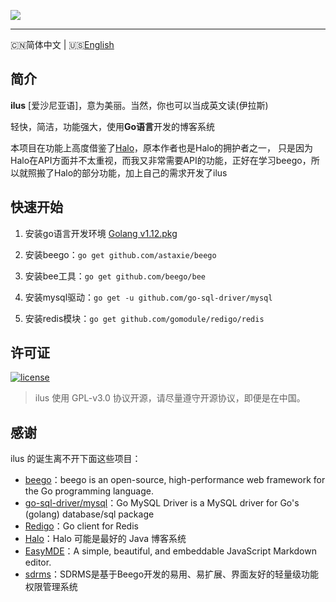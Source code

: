 ![](http://image.igerm.cn/img/20190325095035.png)

> 


------------------------------
🇨🇳简体中文 | 🇺🇸[English](README-en_US.md)

## 简介

**ilus** [爱沙尼亚语]，意为美丽。当然，你也可以当成英文读(伊拉斯)

轻快，简洁，功能强大，使用**Go语言**开发的博客系统

本项目在功能上高度借鉴了[Halo](https://github.com/halo-dev/halo)，原本作者也是Halo的拥护者之一，
只是因为Halo在API方面并不太重视，而我又非常需要API的功能，正好在学习beego，所以就照搬了Halo的部分功能，加上自己的需求开发了ilus


## 快速开始

1. 安装go语言开发环境 [Golang v1.12.pkg](https://dl.google.com/go/go1.12.darwin-amd64.pkg)

2. 安装beego：`go get github.com/astaxie/beego`

3. 安装bee工具：`go get github.com/beego/bee`

4. 安装mysql驱动：`go get -u github.com/go-sql-driver/mysql`

5. 安装redis模块：`go get github.com/gomodule/redigo/redis`



## 许可证

[![license](https://img.shields.io/github/license/ruibaby/halo.svg?style=flat-square)](https://github.com/ruibaby/halo/blob/master/LICENSE)

> ilus 使用 GPL-v3.0 协议开源，请尽量遵守开源协议，即便是在中国。

## 感谢

ilus 的诞生离不开下面这些项目：

- [beego](https://github.com/astaxie/beego)：beego is an open-source, high-performance web framework for the Go programming language. 
- [go-sql-driver/mysql](https://github.com/go-sql-driver/mysql)：Go MySQL Driver is a MySQL driver for Go's (golang) database/sql package
- [Redigo](https://github.com/gomodule/redigo)：Go client for Redis
- [Halo](https://github.com/halo-dev/halo)：Halo 可能是最好的 Java 博客系统
- [EasyMDE](https://github.com/Ionaru/easy-markdown-editor)：A simple, beautiful, and embeddable JavaScript Markdown editor.
- [sdrms](https://github.com/lhtzbj12/sdrms)：SDRMS是基于Beego开发的易用、易扩展、界面友好的轻量级功能权限管理系统



